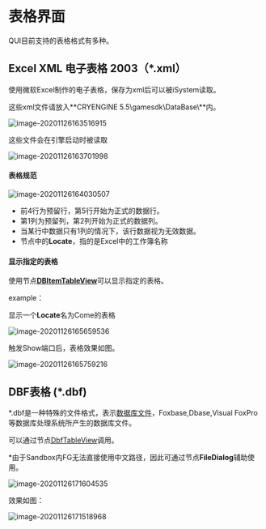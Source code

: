 # 表格界面

QUI目前支持的表格格式有多种。



## Excel XML 电子表格 2003（*.xml）

使用微软Excel制作的电子表格，保存为xml后可以被iSystem读取。

这些xml文件请放入**CRYENGINE 5.5\gamesdk\DataBase\\**内。

 ![image-20201126163516915](https://gitee.com/Azureusbin/pic-lib/raw/master/imags/20201126163517.png)

这些文件会在引擎启动时被读取

 ![image-20201126163701998](https://gitee.com/Azureusbin/pic-lib/raw/master/imags/20201126163702.png)



#### 表格规范

 ![image-20201126164030507](https://gitee.com/Azureusbin/pic-lib/raw/master/imags/20201126164030.png)

- 前4行为预留行，第5行开始为正式的数据行。
- 第1列为预留列，第2列开始为正式的数据列。
- 当某行中数据只有1列的情况下，该行数据视为无效数据。
- 节点中的**Locate**，指的是Excel中的工作簿名称



#### 显示指定的表格

使用节点[**DBItemTableView**](../FlowGraph节点/QUI.md#DBItemTableView)可以显示指定的表格。

example：

显示一个**Locate**名为Come的表格

 ![image-20201126165659536](https://gitee.com/Azureusbin/pic-lib/raw/master/imags/20201126165659.png)

触发Show端口后，表格效果如图。

 ![image-20201126165759216](https://gitee.com/Azureusbin/pic-lib/raw/master/imags/20201126165759.png)







## DBF表格 (*.dbf)

*.dbf是一种特殊的文件格式，表示[数据库文件](https://baike.baidu.com/item/数据库文件)，Foxbase,Dbase,Visual FoxPro等数据库处理系统所产生的数据库文件。

可以通过节点[DbfTableView](../FlowGraph节点/QUI.md#DbfTableView)调用。

*由于Sandbox内FG无法直接使用中文路径，因此可通过节点**FileDialog**辅助使用。

 ![image-20201126171604535](https://gitee.com/Azureusbin/pic-lib/raw/master/imags/20201126171604.png)

效果如图：

 ![image-20201126171518968](https://gitee.com/Azureusbin/pic-lib/raw/master/imags/20201126171519.png)